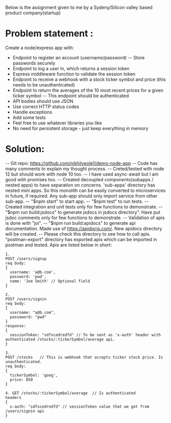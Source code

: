 Below is the assignment given to me by a Sydeny/Silicon valley based product company(startup)
# Problem statement :
Create a node/express app with:
- Endpoint to register an account (username/password)
-- Store passwords securely
- Endpoint to log a user in, which returns a session token
- Express middleware function to validate the session token
- Endpoint to receive a webhook with a stock ticker symbol and price (this needs to be unauthenticated)
- Endpoint to return the averages of the 10 most recent prices for a given ticker symbol
-- This endpoint should be authenticated
- API bodies should use JSON
- Use correct HTTP status codes
- Handle exceptions
- Add some tests
- Feel free to use whatever libraries you like
- No need for persistent storage - just keep everything in memory

# Solution:
-- Git repo: https://github.com/nikhilyeole1/demo-node-app
-- Code has many comments to explain my thought process.
-- Creted/tested with node 12 but should work with node 10 too.
-- I have used async-await but I am good with promises too.
-- Created decoupled components(subapps / nested apps) to have separation on concerns. 'sub-apps' directory has nested mini apps.
So this monolith can be easily converted to microservices in future, if required. Any sub-app should only import service from other sub-app.
-- "$npm start" to start app.
-- "$npm test" to run tests.
-- Created integration and unit tests only for few functions to demonstrate.
-- "$npm run build:jsdocs" to generate jsdocs in jsdocs directory". Have put jsdoc comments only for few functions to demonstrate.
-- Validation of apis is done with "joi".
-- "$npm run build:apidocs" to generate api documentation.  Made use of https://apidocjs.com/. New apidocs directory will be created.
-- Please check this directory to see how to call apis. "postman-export" directory has exported apis which can be imported in postman and tested.
Apis are listed below in short:
```
1.
POST /users/signup
req body:
{
  username: 'a@b.com',
  password: 'pwd',
  name: 'Joe Smith' // Optional field
}

2.
POST /users/signin
req body:
{
  username: "a@b.com",
  passoword: "pwd"
}
response:
{
  sessionToken: "sdfxcedredfd" // To be sent as 'x-auth' header with authenticated /stocks/:tickerSymbol/average api.
}

3.
POST /stocks   // This is webhook that accepts ticker stock price. Is unauthenticated.
req body:
{
  tickerSymbol: 'goog',
  price: 850
}

4. GET /stocks/:tickerSymbol/average  // Is authenticated
headers
{
  x-auth: "sdfxcedredfd" // sessionToken value that we got from /users/signin api
}
```
